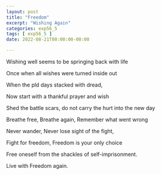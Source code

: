 ```yaml
---
layout: post
title: "Freedom"
excerpt: "Wishing Again"
categories: exp56_5
tags: [ exp56_5 ]
date: 2022-08-21T00:00:00-00:00

---
```


Wishing well seems to be springing back with life

Once when all wishes were turned inside out

When the pld days stacked with dread, 

Now start with a thankful prayer and wish

Shed the battle scars, do not carry the hurt into the new day

Breathe free, Breathe again, Remember what went wrong

Never wander, Never lose sight of the fight,

Fight for freedom, Freedom is your only choice

Free oneself from the shackles of self-imprisonment.

Live with Freedom again.
